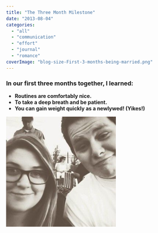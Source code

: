 ```yaml
---
title: "The Three Month Milestone"
date: "2013-08-04"
categories: 
  - "all"
  - "communication"
  - "effort"
  - "journal"
  - "romance"
coverImage: "blog-size-First-3-months-being-married.png"
---
```


### In our first three months together, I learned:

- **Routines are comfortably nice.**
- **To take a deep breath and be patient.**
- **You can gain weight quickly as a newlywed! (Yikes!)**

![freshly married, newlyweds, newlywed milestones, three months of marriage, marriage as newlyweds, ](images/PhotoGrid_1388724632007-300x300.jpg)
